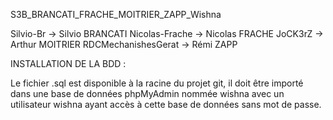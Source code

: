 S3B_BRANCATI_FRACHE_MOITRIER_ZAPP_Wishna

Silvio-Br -> Silvio BRANCATI
Nicolas-Frache -> Nicolas FRACHE
JoCK3rZ -> Arthur MOITRIER
RDCMechanishesGerat -> Rémi ZAPP

INSTALLATION DE LA BDD : 

  Le fichier .sql est disponible à la racine du projet git, il doit être importé dans une base de données phpMyAdmin nommée wishna avec un utilisateur wishna ayant accès à cette     base de données sans mot de passe. 
  
  
